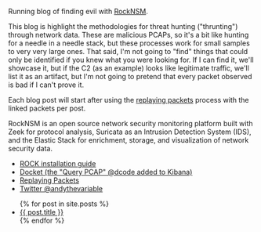 Running blog of finding evil with [RockNSM](https://rocknsm.io).  

This blog is highlight the methodologies for threat hunting ("thrunting") through network data. These are malicious PCAPs, so it's a bit like hunting for a needle in a needle stack, but these processes work for small samples to very very large ones. That said, I'm not going to "find" things that could only be identified if you knew what you were looking for. If I can find it, we'll showcase it, but if the C2 (as an example) looks like legitimate traffic, we'll list it as an artifact, but I'm not going to pretend that every packet observed is bad if I can't prove it.

Each blog post will start after using the [replaying packets](https://github.com/huntops-blue/huntops-blue.github.io/blob/master/rock-install.md#getting-data-into-rock) process with the linked packets per post.

RockNSM is an open source network security monitoring platform built with Zeek for protocol analysis, Suricata as an Intrusion Detection System (IDS), and the Elastic Stack for enrichment, storage, and visualization of network security data.  

- [ROCK installation guide](./rock-install.md)
- [Docket (the "Query PCAP" @dcode added to Kibana)](https://docs.rocknsm.io/services/docket/)
- [Replaying Packets](https://github.com/huntops-blue/huntops-blue.github.io/blob/master/rock-install.md#getting-data-into-rock)
- [Twitter @andythevariable](https://twitter.com/andythevariable)

<ul>
  {% for post in site.posts %}
    <li>
      <a href="{{ post.url }}">{{ post.title }}</a>
    </li>
  {% endfor %}
</ul>
